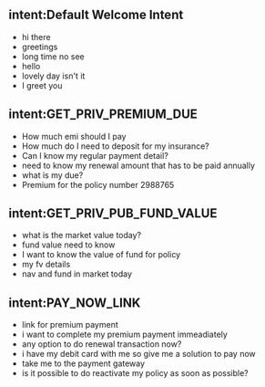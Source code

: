 ## intent:Default Welcome Intent

- hi there
- greetings
- long time no see
- hello
- lovely day isn't it
- I greet you

## intent:GET_PRIV_PREMIUM_DUE

- How much emi should I pay
- How much do I need to deposit for my insurance?
- Can I know my regular payment detail?
- need to know my renewal amount that has to be paid annually
- what is my due?
- Premium for the policy number 2988765

## intent:GET_PRIV_PUB_FUND_VALUE

- what is the market value today?
- fund value need to know
- I want to know the value of fund for policy
- my fv details
- nav and fund in market today

## intent:PAY_NOW_LINK

- link for premium payment
- i want to complete my premium payment immeadiately
- any option to do renewal transaction now?
- i have my debit card with me so give me a solution to pay now
- take me to the payment gateway
- is it possible to do reactivate my policy as soon as possible?
